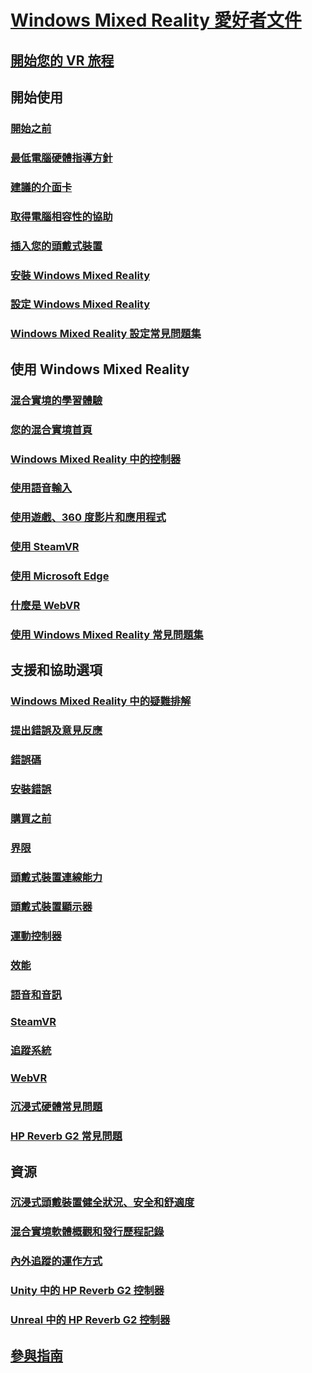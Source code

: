 # [Windows Mixed Reality 愛好者文件](index.yml)
## [開始您的 VR 旅程](vr-journey.md)

## 開始使用
### [開始之前](before-you-start.md)
### [最低電腦硬體指導方針](windows-mixed-reality-minimum-pc-hardware-compatibility-guidelines.md)
### [建議的介面卡](recommended-adapters-for-windows-mixed-reality-capable-pcs.md)
### [取得電腦相容性的協助](get-help-with-pc-compatibility.md)
### [插入您的頭戴式裝置](plug-in-your-headset.md)
### [安裝 Windows Mixed Reality](install-windows-mixed-reality.md)
### [設定 Windows Mixed Reality](set-up-windows-mixed-reality.md)
### [Windows Mixed Reality 設定常見問題集](wmr-setup-faq.yml)

## 使用 Windows Mixed Reality
### [混合實境的學習體驗](learn-mixed-reality.md)
### [您的混合實境首頁](your-mixed-reality-home.md)
### [Windows Mixed Reality 中的控制器](controllers-in-wmr.md)
### [使用語音輸入](using-speech-in-wmr.md)
### [使用遊戲、360 度影片和應用程式](using-games-and-apps-in-windows-mixed-reality.md)
### [使用 SteamVR](using-steamvr-with-windows-mixed-reality.md)
### [使用 Microsoft Edge](using-microsoft-edge.md)
### [什麼是 WebVR](webvr.md)
### [使用 Windows Mixed Reality 常見問題集](using-wmr-faq.yml)

## 支援和協助選項
### [Windows Mixed Reality 中的疑難排解](troubleshooting-windows-mixed-reality.md)
### [提出錯誤及意見反應](filing-feedback.md)
### [錯誤碼](error-codes.md)
### [安裝錯誤](installation_errors.md)
### [購買之前](before-you-buy-faqs.md)
### [界限](boundary-questions.md)
### [頭戴式裝置連線能力](headset-connectivity.md)
### [頭戴式裝置顯示器](headset-display.md)
### [運動控制器](motion-controller-problems.md)
### [效能](performance-questions.md)
### [語音和音訊](speech-and-audio.md)
### [SteamVR](steamvr-questions.md)
### [追蹤系統](tracking.md)
### [WebVR](webvr-questions.md)
### [沉浸式硬體常見問題](other-questions.md)
### [HP Reverb G2 常見問題](reverbG2-faq.yml)

## 資源
### [沉浸式頭戴裝置健全狀況、安全和舒適度](wmr-health-safety-comfort.md)
### [混合實境軟體概觀和發行歷程記錄](mixed-reality-software.md)
### [內外追蹤的運作方式](tracking-system.md)
### [Unity 中的 HP Reverb G2 控制器](/windows/mixed-reality/develop/unity/unity-reverb-g2-controllers)
### [Unreal 中的 HP Reverb G2 控制器](/windows/mixed-reality/develop/unreal/unreal-reverb-g2-controllers)

## [參與指南](contributing.md)
